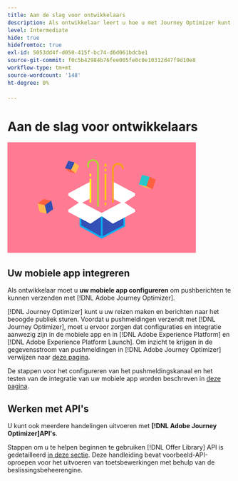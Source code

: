 ```yaml
---
title: Aan de slag voor ontwikkelaars
description: Als ontwikkelaar leert u hoe u met Journey Optimizer kunt werken
level: Intermediate
hide: true
hidefromtoc: true
exl-id: 5053dd4f-d050-415f-bc74-d6d061bdcbe1
source-git-commit: f0c5b42984b76fee005fe0c0e10312d47f9d10e8
workflow-type: tm+mt
source-wordcount: '148'
ht-degree: 0%

---
```


# Aan de slag voor ontwikkelaars

![ontwikkelaar](assets/do-not-localize/user-3.png)

## Uw mobiele app integreren

Als ontwikkelaar moet u **uw mobiele app configureren** om pushberichten te kunnen verzenden met [!DNL Adobe Journey Optimizer].

[!DNL Journey Optimizer] kunt u uw reizen maken en berichten naar het beoogde publiek sturen. Voordat u pushmeldingen verzendt met [!DNL Journey Optimizer], moet u ervoor zorgen dat configuraties en integratie aanwezig zijn in de mobiele app en in [!DNL Adobe Experience Platform] en [!DNL Adobe Experience Platform Launch]. Om inzicht te krijgen in de gegevensstroom van pushmeldingen in [!DNL Adobe Journey Optimizer] verwijzen naar [deze pagina](../push-gs.md).

De stappen voor het configureren van het pushmeldingskanaal en het testen van de integratie van uw mobiele app worden beschreven in [deze pagina](../push-configuration.md).

## Werken met API&#39;s

U kunt ook meerdere handelingen uitvoeren met **[!DNL Adobe Journey Optimizer]API&#39;s**.

Stappen om u te helpen beginnen te gebruiken [!DNL Offer Library] API is gedetailleerd [in deze sectie](../offers/api-reference/getting-started.md). Deze handleiding bevat voorbeeld-API-oproepen voor het uitvoeren van toetsbewerkingen met behulp van de beslissingsbeheerengine.
